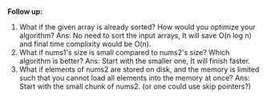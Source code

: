 **Follow up:**
1. What if the given array is already sorted? How would you optimize your algorithm?
Ans: No need to sort the input arrays, It will save O(n log n) and final time complixity would be O(n).
2. What if nums1's size is small compared to nums2's size? Which algorithm is better?
Ans: Start with the smaller one, It will finish faster.
3. What if elements of nums2 are stored on disk, and the memory is limited such that you cannot load all elements into the memory at once?
Ans: Start with the small chunk of nums2. (or one could use skip pointers?)